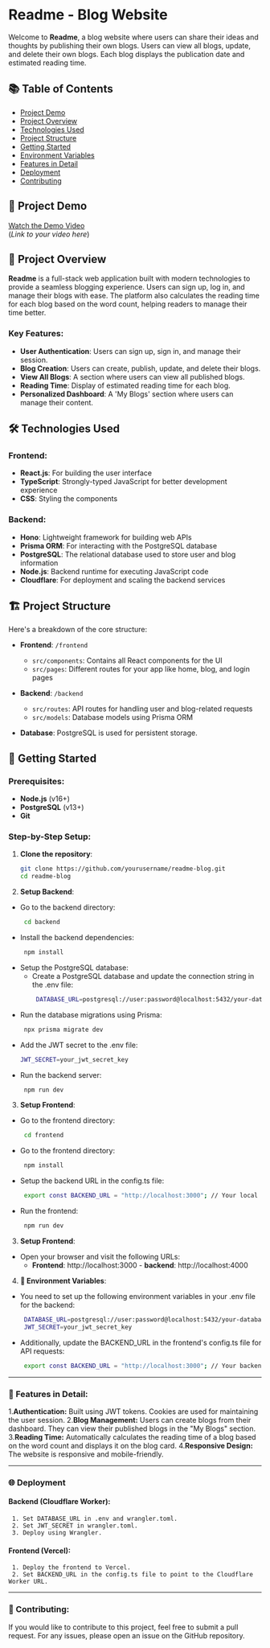 # Readme - Blog Website

Welcome to **Readme**, a blog website where users can share their ideas and thoughts by publishing their own blogs. Users can view all blogs, update, and delete their own blogs. Each blog displays the publication date and estimated reading time.

## 📚 Table of Contents
- [Project Demo](#-project-demo)
- [Project Overview](#-project-overview)
- [Technologies Used](#-technologies-used)
- [Project Structure](#-project-structure)
- [Getting Started](#-getting-started)
- [Environment Variables](#-environment-variables)
- [Features in Detail](#-features-in-detail)
- [Deployment](#-deployment)
- [Contributing](#-contributing)

## 🎥 Project Demo

[Watch the Demo Video](#)  
(*Link to your video here*)

## 🚀 Project Overview

**Readme** is a full-stack web application built with modern technologies to provide a seamless blogging experience. Users can sign up, log in, and manage their blogs with ease. The platform also calculates the reading time for each blog based on the word count, helping readers to manage their time better.

### Key Features:
- **User Authentication**: Users can sign up, sign in, and manage their session.
- **Blog Creation**: Users can create, publish, update, and delete their blogs.
- **View All Blogs**: A section where users can view all published blogs.
- **Reading Time**: Display of estimated reading time for each blog.
- **Personalized Dashboard**: A 'My Blogs' section where users can manage their content.

## 🛠️ Technologies Used

### Frontend:
- **React.js**: For building the user interface
- **TypeScript**: Strongly-typed JavaScript for better development experience
- **CSS**: Styling the components

### Backend:
- **Hono**: Lightweight framework for building web APIs
- **Prisma ORM**: For interacting with the PostgreSQL database
- **PostgreSQL**: The relational database used to store user and blog information
- **Node.js**: Backend runtime for executing JavaScript code
- **Cloudflare**: For deployment and scaling the backend services

## 🏗️ Project Structure

Here's a breakdown of the core structure:

- **Frontend**: `/frontend`
  - `src/components`: Contains all React components for the UI
  - `src/pages`: Different routes for your app like home, blog, and login pages

- **Backend**: `/backend`
  - `src/routes`: API routes for handling user and blog-related requests
  - `src/models`: Database models using Prisma ORM

- **Database**: PostgreSQL is used for persistent storage.

## 🚀 Getting Started

### Prerequisites:
- **Node.js** (v16+)
- **PostgreSQL** (v13+)
- **Git**

### Step-by-Step Setup:

1. **Clone the repository**:
   ```bash
   git clone https://github.com/yourusername/readme-blog.git
   cd readme-blog
2. **Setup Backend**:
  - Go to the backend directory:
       ```bash
        cd backend
  - Install the backend dependencies:
       ```bash
        npm install
  - Setup the PostgreSQL database:
      - Create a PostgreSQL database and update the connection string in the .env file:
           ```bash
            DATABASE_URL=postgresql://user:password@localhost:5432/your-database-name
  - Run the database migrations using Prisma:
       ```bash
        npx prisma migrate dev
  - Add the JWT secret to the .env file:
      ```bash
    JWT_SECRET=your_jwt_secret_key
  - Run the backend server:
       ```bash
        npm run dev
3. **Setup Frontend**:
  - Go to the frontend directory:
       ```bash
        cd frontend
  - Go to the frontend directory:
       ```bash
        npm install
  - Setup the backend URL in the config.ts file:
       ```bash
        export const BACKEND_URL = "http://localhost:3000"; // Your local backend URL
  - Run the frontend:
       ```bash
        npm run dev
3. **Setup Frontend**:
  - Open your browser and visit the following URLs:
       - **Frontend**: http://localhost:3000
        - **backend**: http://localhost:4000
4. **📂 Environment Variables**:
  - You need to set up the following environment variables in your .env file for the backend:
       ```bash
        DATABASE_URL=postgresql://user:password@localhost:5432/your-database-name
        JWT_SECRET=your_jwt_secret_key
   - Additionally, update the BACKEND_URL in the frontend's config.ts file for API requests:
       ```bash
        export const BACKEND_URL = "http://localhost:3000"; // Your backend URL
---
### **📝 Features in Detail**:
   1.**Authentication:** Built using JWT tokens. Cookies are used for maintaining the user session.
   2.**Blog Management:** Users can create blogs from their dashboard. They can view their published blogs in the "My Blogs" section.
   3.**Reading Time:** Automatically calculates the reading time of a blog based on the word count and displays it on the blog card.
   4.**Responsive Design:** The website is responsive and mobile-friendly.

---
### 🌐 Deployment
#### Backend (Cloudflare Worker):
     1. Set DATABASE_URL in .env and wrangler.toml.
     2. Set JWT_SECRET in wrangler.toml.
     3. Deploy using Wrangler.
     
#### Frontend (Vercel):
     1. Deploy the frontend to Vercel.
     2. Set BACKEND_URL in the config.ts file to point to the Cloudflare Worker URL.

---
     
### **🤝 Contributing**:
If you would like to contribute to this project, feel free to submit a pull request. For any issues, please open an issue on the GitHub repository.


  
   
